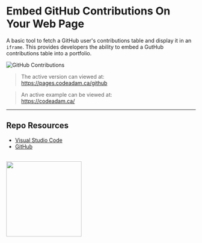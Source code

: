 # Embed GitHub Contributions On Your Web Page

A basic tool to fetch a GitHub user's contributions table and display it in an `iframe`. This provides developers the ability to embed a GutHub contributions table into a portfolio.

![GitHub Contributions](_readme/screenshot-contributions.png)

> The active version can viewed at:  
> https://pages.codeadam.ca/github

> An active example can be viewed at:  
> https://codeadam.ca/

---

## Repo Resources

- [Visual Studio Code](https://code.visualstudio.com/)
- [GitHub](https://github.com/)

<br>
<a href="https://codeadam.ca">
<img src="https://cdn.codeadam.ca/images@1.0.0/codeadam-logo-coloured-horizontal.png" width="200">
</a>
